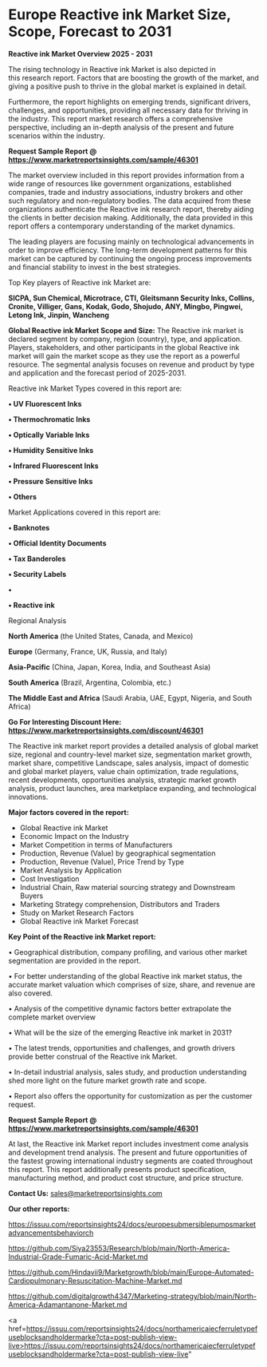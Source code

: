 # Europe Reactive ink Market Size, Scope, Forecast to 2031

<Strong> Reactive ink Market Overview 2025 - 2031</strong>

The rising technology in Reactive ink Market is also depicted in this research report. Factors that are boosting the growth of the market, and giving a positive push to thrive in the global market is explained in detail.

Furthermore, the report highlights on emerging trends, significant drivers, challenges, and opportunities, providing all necessary data for thriving in the industry. This report market research offers a comprehensive perspective, including an in-depth analysis of the present and future scenarios within the industry.

<strong>Request Sample Report @ <a href=https://www.marketreportsinsights.com/sample/46301>https://www.marketreportsinsights.com/sample/46301</a></strong>

The market overview included in this report provides information from a wide range of resources like government organizations, established companies, trade and industry associations, industry brokers and other such regulatory and non-regulatory bodies. The data acquired from these organizations authenticate the Reactive ink research report, thereby aiding the clients in better decision making. Additionally, the data provided in this report offers a contemporary understanding of the market dynamics.

The leading players are focusing mainly on technological advancements in order to improve efficiency. The long-term development patterns for this market can be captured by continuing the ongoing process improvements and financial stability to invest in the best strategies.

Top Key players of Reactive ink Market are:

<strong>SICPA, Sun Chemical, Microtrace, CTI, Gleitsmann Security Inks, Collins, Cronite, Villiger, Gans, Kodak, Godo, Shojudo, ANY, Mingbo, Pingwei, Letong Ink, Jinpin, Wancheng</strong>

<strong><b>Global Reactive ink Market Scope and Size:</b></strong>
The Reactive ink market is declared segment by company, region (country), type, and application. Players, stakeholders, and other participants in the global Reactive ink market will gain the market scope as they use the report as a powerful resource. The segmental analysis focuses on revenue and product by type and application and the forecast period of 2025-2031.

Reactive ink Market Types covered in this report are:

<strong>•  UV Fluorescent Inks

•  Thermochromatic Inks

•  Optically Variable Inks

•  Humidity Sensitive Inks

•  Infrared Fluorescent Inks

•  Pressure Sensitive Inks

•  Others</strong>

Market Applications covered in this report are:

<strong>•  Banknotes

•  Official Identity Documents

•  Tax Banderoles

•  Security Labels

•  

•  Reactive ink</strong> 

Regional Analysis

<strong>North America</strong> (the United States, Canada, and Mexico)

<strong>Europe</strong> (Germany, France, UK, Russia, and Italy)

<strong>Asia-Pacific</strong> (China, Japan, Korea, India, and Southeast Asia)

<strong>South America</strong> (Brazil, Argentina, Colombia, etc.)

<strong>The Middle East and Africa</strong> (Saudi Arabia, UAE, Egypt, Nigeria, and South Africa)

<strong>Go For Interesting Discount Here: <a href=https://www.marketreportsinsights.com/discount/46301>https://www.marketreportsinsights.com/discount/46301</a></strong>

The Reactive ink market report provides a detailed analysis of global market size, regional and country-level market size, segmentation market growth, market share, competitive Landscape, sales analysis, impact of domestic and global market players, value chain optimization, trade regulations, recent developments, opportunities analysis, strategic market growth analysis, product launches, area marketplace expanding, and technological innovations.

<strong><b>Major factors covered in the report:</b></strong>
<ul>
  <li>Global Reactive ink Market </li>
  <li>Economic Impact on the Industry</li>
  <li>Market Competition in terms of Manufacturers</li>
  <li>Production, Revenue (Value) by geographical segmentation</li>
  <li>Production, Revenue (Value), Price Trend by Type</li>
  <li>Market Analysis by Application</li>
  <li>Cost Investigation</li>
  <li>Industrial Chain, Raw material sourcing strategy and Downstream Buyers</li>
  <li>Marketing Strategy comprehension, Distributors and Traders</li>
  <li>Study on Market Research Factors</li>
  <li>Global Reactive ink Market Forecast</li>
</ul>

<strong><b>Key Point of the Reactive ink Market report:</b></strong>

• Geographical distribution, company profiling, and various other market segmentation are provided in the report.

• For better understanding of the global Reactive ink market status, the accurate market valuation which comprises of size, share, and revenue are also covered.

• Analysis of the competitive dynamic factors better extrapolate the complete market overview

• What will be the size of the emerging Reactive ink market in 2031?

• The latest trends, opportunities and challenges, and growth drivers provide better construal of the Reactive ink Market.

• In-detail industrial analysis, sales study, and production understanding shed more light on the future market growth rate and scope.

• Report also offers the opportunity for customization as per the customer request.

<strong>Request Sample Report @ <a href=https://www.marketreportsinsights.com/sample/46301>https://www.marketreportsinsights.com/sample/46301</a></strong>

At last, the Reactive ink Market report includes investment come analysis and development trend analysis. The present and future opportunities of the fastest growing international industry segments are coated throughout this report. This report additionally presents product specification, manufacturing method, and product cost structure, and price structure.

<strong>Contact Us:</strong>
sales@marketreportsinsights.com

<strong>Our other reports:</strong>

<a href=https://issuu.com/reportsinsights24/docs/europesubmersiblepumpsmarketadvancementsbehaviorch>https://issuu.com/reportsinsights24/docs/europesubmersiblepumpsmarketadvancementsbehaviorch</a>

<a href=https://github.com/Siya23553/Research/blob/main/North-America-Industrial-Grade-Fumaric-Acid-Market.md>https://github.com/Siya23553/Research/blob/main/North-America-Industrial-Grade-Fumaric-Acid-Market.md</a>

<a href=https://github.com/Hindavii9/Marketgrowth/blob/main/Europe-Automated-Cardiopulmonary-Resuscitation-Machine-Market.md>https://github.com/Hindavii9/Marketgrowth/blob/main/Europe-Automated-Cardiopulmonary-Resuscitation-Machine-Market.md</a>

<a href=https://github.com/digitalgrowth4347/Marketing-strategy/blob/main/North-America-Adamantanone-Market.md>https://github.com/digitalgrowth4347/Marketing-strategy/blob/main/North-America-Adamantanone-Market.md</a>

<a href=https://issuu.com/reportsinsights24/docs/northamericaiecferruletypefuseblocksandholdermarke?cta=post-publish-view-live>https://issuu.com/reportsinsights24/docs/northamericaiecferruletypefuseblocksandholdermarke?cta=post-publish-view-live</a>"
